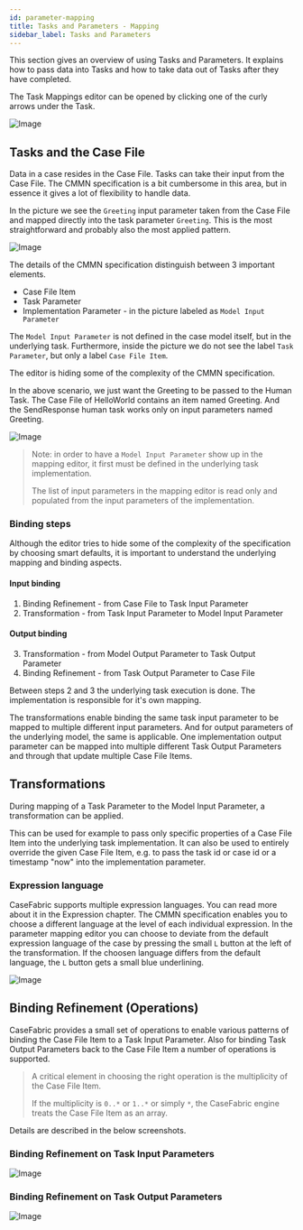 ```yaml
---
id: parameter-mapping
title: Tasks and Parameters - Mapping
sidebar_label: Tasks and Parameters
---
```


This section gives an overview of using Tasks and Parameters.
It explains how to pass data into Tasks and how to take data out of Tasks after they have completed.

The Task Mappings editor can be opened by clicking one of the curly arrows under the Task.

![Image](assets/ide/mapping.png)

## Tasks and the Case File

Data in a case resides in the Case File.
Tasks can take their input from the Case File. The CMMN specification is a bit cumbersome in this area, but in essence it gives a lot of flexibility to handle data.

In the picture we see the `Greeting` input parameter taken from the Case File and mapped directly into the task parameter `Greeting`.
This is the most straightforward and probably also the most applied pattern.

![Image](assets/ide/map-greeting.png)

The details of the CMMN specification distinguish between 3 important elements.

- Case File Item
- Task Parameter
- Implementation Parameter - in the picture labeled as `Model Input Parameter`

The `Model Input Parameter` is not defined in the case model itself, but in the underlying task.
Furthermore, inside the picture we do not see the label `Task Parameter`, but only a label `Case File Item`.

The editor is hiding some of the complexity of the CMMN specification.

In the above scenario, we just want the Greeting to be passed to the Human Task. The Case File of HelloWorld contains an item named Greeting.
And the SendResponse human task works only on input parameters named Greeting.

![Image](assets/ide/map-greeting-detail.png)

> Note: in order to have a `Model Input Parameter` show up in the mapping editor, it first must be defined in the underlying task implementation.
>
> The list of input parameters in the mapping editor is read only and populated from the input parameters of the implementation.

### Binding steps
Although the editor tries to hide some of the complexity of the specification by choosing smart defaults, it is important to understand the underlying mapping and binding aspects.

#### Input binding
1. Binding Refinement - from Case File to Task Input Parameter
2. Transformation - from Task Input Parameter to Model Input Parameter
#### Output binding
3. Transformation - from Model Output Parameter to Task Output Parameter
4. Binding Refinement - from Task Output Parameter to Case File

Between steps 2 and 3 the underlying task execution is done. The implementation is responsible for it's own mapping.

The transformations enable binding the same task input parameter to be mapped to multiple different input parameters.
And for output parameters of the underlying model, the same is applicable. One implementation output parameter can be mapped into multiple different Task Output Parameters and through that update multiple Case File Items.


## Transformations

During mapping of a Task Parameter to the Model Input Parameter, a transformation can be applied.

This can be used for example to pass only specific properties of a Case File Item into the underlying task implementation.
It can also be used to entirely override the given Case File Item, e.g. to pass the task id or case id or a timestamp "now" into the implementation parameter.

### Expression language

CaseFabric supports multiple expression languages. You can read more about it in the Expression chapter.
The CMMN specification enables you to choose a different language at the level of each individual expression.
In the parameter mapping editor you can choose to deviate from the default expression language of the case by pressing the small `L` button at the left of the transformation. If the choosen language differs from the default language, the `L` button gets a small blue underlining.

![Image](assets/ide/transformation-language.png)


## Binding Refinement (Operations)
CaseFabric provides a small set of operations to enable various patterns of binding the Case File Item to a Task Input Parameter.
Also for binding Task Output Parameters back to the Case File Item a number of operations is supported.

> A critical element in choosing the right operation is the multiplicity of the Case File Item.
> 
> If the multiplicity is `0..*` or `1..*` or simply `*`, the CaseFabric engine treats the Case File Item as an array.

Details are described in the below screenshots.

### Binding Refinement on Task Input Parameters 
![Image](assets/ide/operations-input.png)

### Binding Refinement on Task Output Parameters 
![Image](assets/ide/operations-output.png)


